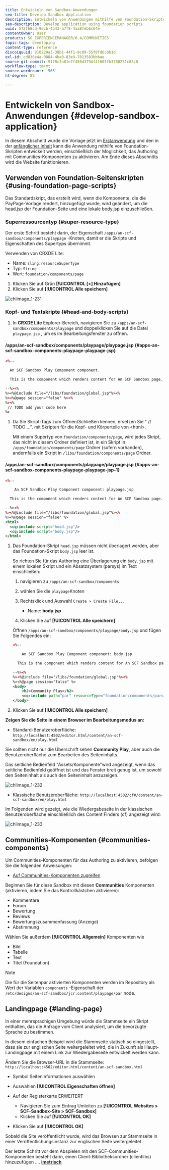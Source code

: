 ```yaml
---
title: Entwickeln von Sandbox-Anwendungen
seo-title: Develop Sandbox Application
description: Entwickeln von Anwendungen mithilfe von Foundation-Skripten
seo-description: Develop application using foundation scripts
uuid: 572f68cd-9ecb-4b43-a7f8-4aa8feb6c64e
contentOwner: User
products: SG_EXPERIENCEMANAGER/6.4/COMMUNITIES
topic-tags: developing
content-type: reference
discoiquuid: 910229a3-38b1-44f1-9c09-55f8fd6cbb1d
exl-id: cd036e4a-0884-4ba0-83e9-7013583bbbae
source-git-commit: 9178c3a01e7f450d3794f41605fb3788231c88c0
workflow-type: tm+mt
source-wordcount: '565'
ht-degree: 8%

---
```


# Entwickeln von Sandbox-Anwendungen {#develop-sandbox-application}

In diesem Abschnitt wurde die Vorlage jetzt im [Erstanwendung](initial-app.md) und den in der [anfänglicher Inhalt](initial-content.md) kann die Anwendung mithilfe von Foundation-Skripten entwickelt werden, einschließlich der Möglichkeit, das Authoring mit Communities-Komponenten zu aktivieren. Am Ende dieses Abschnitts wird die Website funktionieren.

## Verwenden von Foundation-Seitenskripten {#using-foundation-page-scripts}

Das Standardskript, das erstellt wird, wenn die Komponente, die die PayPage-Vorlage rendert, hinzugefügt wurde, wird geändert, um die head.jsp der Foundation-Seite und eine lokale body.jsp einzuschließen.

### Superressourcentyp {#super-resource-type}

Der erste Schritt besteht darin, der Eigenschaft `/apps/an-scf-sandbox/components/playpage` -Knoten, damit er die Skripte und Eigenschaften des Supertyps übernimmt.

Verwenden von CRXDE Lite:

<!--Resolve steps below-->

* Name: `sling:resourceSuperType`
* Typ: `String`
* Wert: `foundation/components/page`

1. Klicken Sie auf Grün **[!UICONTROL [+] Hinzufügen]**
1. Klicken Sie auf **[!UICONTROL Alle speichern]**

![chlimage_1-231](assets/chlimage_1-231.png)

### Kopf- und Textskripte {#head-and-body-scripts}

1. In **CRXDE Lite** Explorer-Bereich, navigieren Sie zu `/apps/an-scf-sandbox/components/playpage` und doppelklicken Sie auf die Datei `playpage.jsp` , um es im Bearbeitungsfenster zu öffnen.

#### /apps/an-scf-sandbox/components/playpage/playpage.jsp {#apps-an-scf-sandbox-components-playpage-playpage-jsp}

```xml
<%--

  An SCF Sandbox Play Component component.

  This is the component which renders content for An SCF Sandbox page.

--%><%
%><%@include file="/libs/foundation/global.jsp"%><%
%><%@page session="false" %><%
%><%
 // TODO add your code here
%>
```

1. Da Sie Skript-Tags zum Öffnen/Schließen kennen, ersetzen Sie &quot; // TODO ...&quot;. mit Skripten für die Kopf- und Körperteile von &lt;html>.

   Mit einem Supertyp von `foundation/components/page`, wird jedes Skript, das nicht in diesem Ordner definiert ist, in ein Skript in `/apps/foundation/components/page` Ordner (sofern vorhanden), andernfalls ein Skript in `/libs/foundation/components/page` Ordner.

#### /apps/an-scf-sandbox/components/playpage/playpage.jsp {#apps-an-scf-sandbox-components-playpage-playpage-jsp-1}

```xml
<%--

    An SCF Sandbox Play Component component: playpage.jsp

  This is the component which renders content for An SCF Sandbox page.

--%><%
%><%@include file="/libs/foundation/global.jsp"%><%
%><%@page session="false" %>
<html>
  <cq:include script="head.jsp"/>
  <cq:include script="body.jsp"/>
</html>
```

1. Das Foundation-Skript `head.jsp` müssen nicht überlagert werden, aber das Foundation-Skript `body.jsp` leer ist.

   So richten Sie für das Authoring eine Überlagerung ein `body.jsp` mit einem lokalen Skript und ein Absatzsystem (parsys) im Text einschließen:

   1. navigieren zu `/apps/an-scf-sandbox/components`
   1. wählen Sie die `playpage`Knoten
   1. Rechtsklick und Auswahl `Create > Create File...`

      * Name: **body.jsp**
   1. Klicken Sie auf **[!UICONTROL Alle speichern]**

   Öffnen `/apps/an-scf-sandbox/components/playpage/body.jsp` und fügen Sie Folgendes ein:

   ```xml
   <%--
   
       An SCF Sandbox Play Component component: body.jsp
   
     This is the component which renders content for An SCF Sandbox page.
   
   --%><%
   %><%@include file="/libs/foundation/global.jsp"%><%
   %><%@page session="false" %>
   <body>
       <h2>Community Play</h2>
       <cq:include path="par" resourceType="foundation/components/parsys" />
   </body>
   ```

1. Klicken Sie auf **[!UICONTROL Alle speichern]**

**Zeigen Sie die Seite in einem Browser im Bearbeitungsmodus an:**

* Standard-Benutzeroberfläche: `http://localhost:4502/editor.html/content/an-scf-sandbox/en/play.html`

Sie sollten nicht nur die Überschrift sehen **Community Play**, aber auch die Benutzeroberfläche zum Bearbeiten des Seiteninhalts.

Das seitliche Bedienfeld &quot;Assets/Komponente&quot;wird angezeigt, wenn das seitliche Bedienfeld geöffnet ist und das Fenster breit genug ist, um sowohl den Seiteninhalt als auch den Seiteninhalt anzuzeigen.

![chlimage_1-232](assets/chlimage_1-232.png)

* Klassische Benutzeroberfläche: `http://localhost:4502/cf#/content/an-scf-sandbox/en/play.html`

Im Folgenden wird gezeigt, wie die Wiedergabeseite in der klassischen Benutzeroberfläche einschließlich des Content Finders (cf) angezeigt wird:

![chlimage_1-233](assets/chlimage_1-233.png)

## Communities-Komponenten {#communities-components}

Um Communities-Komponenten für das Authoring zu aktivieren, befolgen Sie die folgenden Anweisungen:

* [Auf Communities-Komponenten zugreifen](basics.md#accessing-communities-components)

Beginnen Sie für diese Sandbox mit diesen **Communities** Komponenten (aktivieren, indem Sie das Kontrollkästchen aktivieren):

* Kommentare
* Forum
* Bewertung
* Reviews
* Bewertungszusammenfassung (Anzeige)
* Abstimmung

Wählen Sie außerdem **[!UICONTROL Allgemein]** Komponenten wie

* Bild
* Tabelle
* Text
* Titel (Foundation)

>[!NOTE]
>
>Die für die Seitenpar aktivierten Komponenten werden im Repository als Wert der Variablen `components` -Eigenschaft der\
>`/etc/designs/an-scf-sandbox/jcr:content/playpage/par` node.

## Landingpage {#landing-page}

In einer mehrsprachigen Umgebung würde die Stammseite ein Skript enthalten, das die Anfrage vom Client analysiert, um die bevorzugte Sprache zu bestimmen.

In diesem einfachen Beispiel wird die Stammseite statisch so eingestellt, dass sie zur englischen Seite weitergeleitet wird, die in Zukunft als Haupt-Landingpage mit einem Link zur Wiedergabeseite entwickelt werden kann.

Ändern Sie die Browser-URL in die Stammseite: `http://localhost:4502/editor.html/content/an-scf-sandbox.html`

* Symbol Seiteninformationen auswählen
* Auswählen **[!UICONTROL Eigenschaften öffnen]**
* Auf der Registerkarte ERWEITERT

   * Navigieren Sie zum Eintrag Umleiten zu **[!UICONTROL Websites > SCF-Sandbox-Site > SCF-Sandbox]**
   * Klicken Sie auf **[!UICONTROL OK]**

* Klicken Sie auf **[!UICONTROL OK]**

Sobald die Site veröffentlicht wurde, wird das Browsen zur Stammseite in einer Veröffentlichungsinstanz zur englischen Seite weitergeleitet.

Der letzte Schritt vor dem Abspielen mit den SCF-Communities-Komponenten besteht darin, einen Client-Bibliotheksordner (clientlibs) hinzuzufügen .... **[imetrisch](add-clientlibs.md)**
